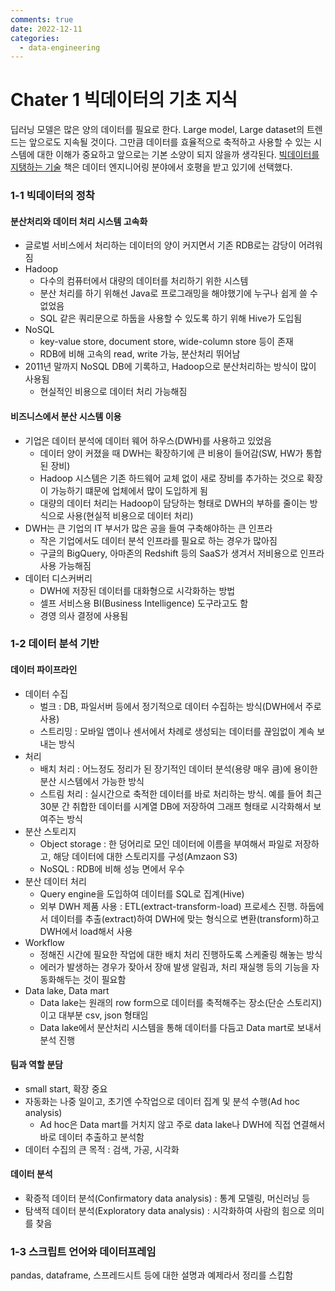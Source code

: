 ```yaml
---
comments: true
date: 2022-12-11
categories:
  - data-engineering
---
```


# Chater 1 빅데이터의 기초 지식

딥러닝 모델은 많은 양의 데이터를 필요로 한다. Large model, Large dataset의 트렌드는 앞으로도 지속될 것이다. 그만큼 데이터를 효율적으로 축적하고 사용할 수 있는 시스템에 대한 이해가 중요하고 앞으로는 기본 소양이 되지 않을까 생각된다. [빅데이터를 지탱하는 기술](https://product.kyobobook.co.kr/detail/S000001916916) 책은 데이터 엔지니어링 분야에서 호평을 받고 있기에 선택했다.

### 1-1 빅데이터의 정착

#### 분산처리와 데이터 처리 시스템 고속화

- 글로벌 서비스에서 처리하는 데이터의 양이 커지면서 기존 RDB로는 감당이 어려워짐
- Hadoop
	- 다수의 컴퓨터에서 대량의 데이터를 처리하기 위한 시스템
	- 분산 처리를 하기 위해선 Java로 프로그래밍을 해야했기에 누구나 쉽게 쓸 수 없었음
	- SQL 같은 쿼리문으로 하둡을 사용할 수 있도록 하기 위해 Hive가 도입됨
- NoSQL
	- key-value store, document store, wide-column store 등이 존재
	- RDB에 비해 고속의 read, write 가능, 분산처리 뛰어남
- 2011년 말까지 NoSQL DB에 기록하고, Hadoop으로 분산처리하는 방식이 많이 사용됨
	- 현실적인 비용으로 데이터 처리 가능해짐

#### 비즈니스에서 분산 시스템 이용

- 기업은 데이터 분석에 데이터 웨어 하우스(DWH)를 사용하고 있었음
	- 데이터 양이 커졌을 때 DWH는 확장하기에 큰 비용이 들어감(SW, HW가 통합된 장비)
	- Hadoop 시스템은 기존 하드웨어 교체 없이 새로 장비를 추가하는 것으로 확장이 가능하기 떄문에 업체에서 많이 도입하게 됨
	- 대량의 데이터 처리는 Hadoop이 담당하는 형태로 DWH의 부하를 줄이는 방식으로 사용(현실적 비용으로 데이터 처리)
- DWH는 큰 기업의 IT 부서가 많은 공을 들여 구축해야하는 큰 인프라
	- 작은 기업에서도 데이터 분석 인프라를 필요로 하는 경우가 많아짐
	- 구글의 BigQuery, 아마존의 Redshift 등의 SaaS가 생겨서 저비용으로 인프라 사용 가능해짐
- 데이터 디스커버리
	- DWH에 저장된 데이터를 대화형으로 시각화하는 방법
	- 셀프 서비스용 BI(Business Intelligence) 도구라고도 함
	- 경영 의사 결정에 사용됨

### 1-2 데이터 분석 기반

#### 데이터 파이프라인

- 데이터 수집
	- 벌크 : DB, 파일서버 등에서 정기적으로 데이터 수집하는 방식(DWH에서 주로 사용)
	- 스트리밍 : 모바일 앱이나 센서에서 차례로 생성되는 데이터를 끊임없이 계속 보내는 방식
- 처리
	- 배치 처리 : 어느정도 정리가 된 장기적인 데이터 분석(용량 매우 큼)에 용이한 분산 시스템에서 가능한 방식
	- 스트림 처리 : 실시간으로 축적한 데이터를 바로 처리하는 방식. 예를 들어 최근 30분 간 취합한 데이터를 시계열 DB에 저장하여 그래프 형태로 시각화해서 보여주는 방식
- 분산 스토리지
	- Object storage : 한 덩어리로 모인 데이터에 이름을 부여해서 파일로 저장하고, 해당 데이터에 대한 스토리지를 구성(Amzaon S3)
	- NoSQL : RDB에 비해 성능 면에서 우수
- 분산 데이터 처리
	- Query engine을 도입하여 데이터를 SQL로 집계(Hive)
	- 외부 DWH 제품 사용 : ETL(extract-transform-load) 프로세스 진행. 하둡에서 데이터를 추출(extract)하여 DWH에 맞는 형식으로 변환(transform)하고 DWH에서 load해서 사용
- Workflow
	- 정해진 시간에 필요한 작업에 대한 배치 처리 진행하도록 스케줄링 해놓는 방식
	- 에러가 발생하는 경우가 잦아서 장애 발생 알림과, 처리 재실행 등의 기능을 자동화해두는 것이 필요함
- Data lake, Data mart
	- Data lake는 원래의 row form으로 데이터를 축적해주는 장소(단순 스토리지)이고 대부분 csv, json 형태임
	- Data lake에서 분산처리 시스템을 통해 데이터를 다듬고 Data mart로 보내서 분석 진행

#### 팀과 역할 분담

- small start, 확장 중요
- 자동화는 나중 일이고, 초기엔 수작업으로 데이터 집계 및 분석 수행(Ad hoc analysis)
	- Ad hoc은 Data mart를 거치지 않고 주로 data lake나 DWH에 직접 연결해서 바로 데이터 추출하고 분석함
- 데이터 수집의 큰 목적 : 검색, 가공, 시각화

#### 데이터 분석

- 확증적 데이터 분석(Confirmatory data analysis) : 통계 모델링, 머신러닝 등
- 탐색적 데이터 분석(Exploratory data analysis) : 시각화하여 사람의 힘으로 의미를 찾음

### 1-3 스크립트 언어와 데이터프레임

pandas, dataframe, 스프레드시트 등에 대한 설명과 예제라서 정리를 스킵함
